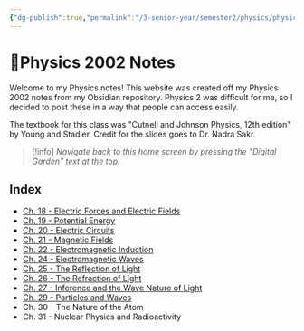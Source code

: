 ```yaml
---
{"dg-publish":true,"permalink":"/3-senior-year/semester2/physics/physics-note-site/01-home/","tags":["gardenEntry"]}
---
```


# 🏡Physics 2002 Notes
Welcome to my Physics notes! This website was created off my Physics 2002 notes from my Obsidian repository. Physics 2 was difficult for me, so I decided to post these in a way that people can access easily.

The textbook for this class was "Cutnell and Johnson Physics, 12th edition" by Young and Stadler. Credit for the slides goes to Dr. Nadra Sakr.

>[!info] *Navigate back to this home screen by pressing the "Digital Garden" text at the top.* 

## Index
- [Ch. 18 - Electric Forces and Electric Fields](https://physics-notes.vercel.app/3-senior-year/semester2/physics/ch-18-electric-forces-and-electric-fields/) 
- [Ch. 19 - Potential Energy](https://physics-notes.vercel.app/3-senior-year/semester2/physics/ch-19-potential-energy/) 
- [Ch. 20 - Electric Circuits](https://physics-notes.vercel.app/3-senior-year/semester2/physics/ch-20-electric-circuits/) 
- [Ch. 21 - Magnetic Fields](https://physics-notes.vercel.app/3-senior-year/semester2/physics/ch-21-magnetic-fields) 
- [Ch. 22 - Electromagnetic Induction](https://physics-notes.vercel.app/3-senior-year/semester2/physics/ch-22-electromagnetic-induction/) 
- [Ch. 24 - Electromagnetic Waves](https://physics-notes.vercel.app/3-senior-year/semester2/physics/ch-24-electromagnetic-waves/) 
- [Ch. 25 - The Reflection of Light](https://physics-notes.vercel.app/3-senior-year/semester2/physics/ch-25-the-reflection-of-light) 
- [Ch. 26 - The Refraction of Light](https://physics-notes.vercel.app/3-senior-year/semester2/physics/ch-26-the-refraction-of-light/) 
- [Ch. 27 - Inference and the Wave Nature of Light](https://physics-notes.vercel.app/3-senior-year/semester2/physics/ch-27-interference-and-the-wave-nature-of-light) 
- [Ch. 29 - Particles and Waves](https://physics-notes.vercel.app/3-senior-year/semester2/physics/ch-29-particles-and-waves/) 
- Ch. 30 - The Nature of the Atom
- Ch. 31 - Nuclear Physics and Radioactivity